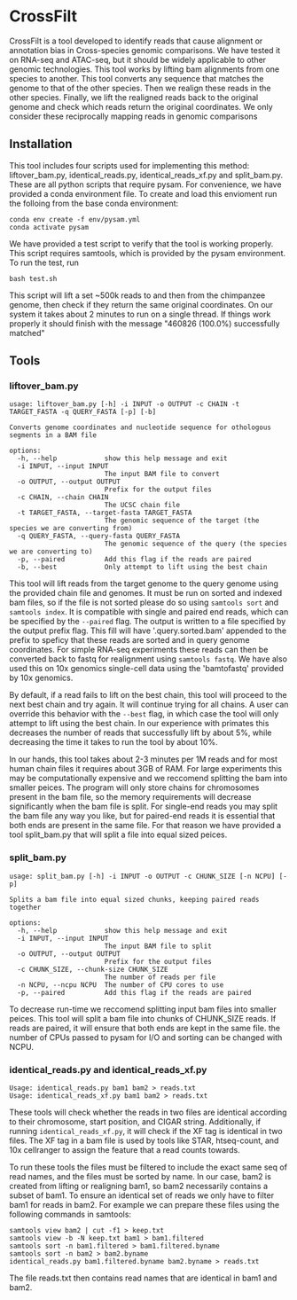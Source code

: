 # CrossFilt

CrossFilt is a tool developed to identify reads that cause alignment or annotation bias in Cross-species genomic comparisons. We have tested it on RNA-seq and ATAC-seq, but it should be widely applicable to other genomic technologies. This tool works by lifting bam alignments from one species to another. This tool converts any sequence that matches the genome to that of the other species. Then we realign these reads in the other species. Finally, we lift the realigned reads back to the original genome and check which reads return the original coordinates. We only consider these reciprocally mapping reads in genomic comparisons

## Installation

This tool includes four scripts used for implementing this method: liftover_bam.py, identical_reads.py, identical_reads_xf.py and split_bam.py. These are all python scripts that require pysam. For convenience, we have provided a conda environment file. To create and load this envioment run the folloing from the base conda environment:

```
conda env create -f env/pysam.yml
conda activate pysam
```

We have provided a test script to verify that the tool is working properly. This script requires samtools, which is provided by the pysam environment. To run the test, run 
```
bash test.sh
```
This script will lift a set ~500k reads to and then from the chimpanzee genome, then check if they return the same original coordinates. On our system it takes about 2 minutes to run on a single thread. If things work properly it should finish with the message "460826 (100.0%) successfully matched"

## Tools

### liftover_bam.py

```
usage: liftover_bam.py [-h] -i INPUT -o OUTPUT -c CHAIN -t TARGET_FASTA -q QUERY_FASTA [-p] [-b]

Converts genome coordinates and nucleotide sequence for othologous segments in a BAM file

options:
  -h, --help            show this help message and exit
  -i INPUT, --input INPUT
                        The input BAM file to convert
  -o OUTPUT, --output OUTPUT
                        Prefix for the output files
  -c CHAIN, --chain CHAIN
                        The UCSC chain file
  -t TARGET_FASTA, --target-fasta TARGET_FASTA
                        The genomic sequence of the target (the species we are converting from)
  -q QUERY_FASTA, --query-fasta QUERY_FASTA
                        The genomic sequence of the query (the species we are converting to)
  -p, --paired          Add this flag if the reads are paired
  -b, --best            Only attempt to lift using the best chain
```

This tool will lift reads from the target genome to the query genome using the provided chain file and genomes. It must be run on sorted and indexed bam files, so if the file is not sorted please do so using `samtools sort` and `samtools index`. It is compatible with single and paired end reads, which can be specified by the `--paired` flag. The output is written to a file specified by the output prefix flag. This fill will have '.query.sorted.bam' appended to the prefix to speficy that these reads are sorted and in query genome coordinates. For simple RNA-seq experiments these reads can then be converted back to fastq for realignment using `samtools fastq`. We have also used this on 10x genomics single-cell data using the 'bamtofastq' provided by 10x genomics. 

By default, if a read fails to lift on the best chain, this tool will proceed to the next best chain and try again. It will continue trying for all chains. A user can override this behavior with the `--best` flag, in which case the tool will only attempt to lift using the best chain. In our experience with primates this decreases the number of reads that successfully lift by about 5%, while decreasing the time it takes to run the tool by about 10%. 

In our hands, this tool takes about 2-3 minutes per 1M reads and for most human chain files it requires about 3GB of RAM. For large experiments this may be computationally expensive and we reccomend splitting the bam into smaller peices. The program will only store chains for chromosomes present in the bam file, so the memory requirements will decrease significantly when the bam file is split. For single-end reads you may split the bam file any way you like, but for paired-end reads it is essential that both ends are present in the same file. For that reason we have provided a tool split_bam.py that will split a file into equal sized peices. 

### split_bam.py 

```
usage: split_bam.py [-h] -i INPUT -o OUTPUT -c CHUNK_SIZE [-n NCPU] [-p]

Splits a bam file into equal sized chunks, keeping paired reads together

options:
  -h, --help            show this help message and exit
  -i INPUT, --input INPUT
                        The input BAM file to split
  -o OUTPUT, --output OUTPUT
                        Prefix for the output files
  -c CHUNK_SIZE, --chunk-size CHUNK_SIZE
                        The number of reads per file
  -n NCPU, --ncpu NCPU  The number of CPU cores to use
  -p, --paired          Add this flag if the reads are paired
```

To decrease run-time we reccomend splitting input bam files into smaller peices. This tool will split a bam file into chunks of CHUNK_SIZE reads. If reads are paired, it will ensure that both ends are kept in the same file. the number of CPUs passed to pysam for I/O and sorting can be changed with NCPU. 

### identical_reads.py and identical_reads_xf.py

```
Usage: identical_reads.py bam1 bam2 > reads.txt
Usage: identical_reads_xf.py bam1 bam2 > reads.txt
```

These tools will check whether the reads in two files are identical according to their chromosome, start position, and CIGAR string. Additionally, if running `identical_reads_xf.py`, it will check if the XF tag is identical in two files. The XF tag in a bam file is used by tools like STAR, htseq-count, and 10x cellranger to assign the feature that a read counts towards. 

To run these tools the files must be filtered to include the exact same seq of read names, and the files must be sorted by name. In our case, bam2 is created from lifting or realigning bam1, so bam2 necessarily contains a subset of bam1. To ensure an identical set of reads we only have to filter bam1 for reads in bam2. For example we can prepare these files using the following commands in samtools:

```
samtools view bam2 | cut -f1 > keep.txt
samtools view -b -N keep.txt bam1 > bam1.filtered
samtools sort -n bam1.filtered > bam1.filtered.byname
samtools sort -n bam2 > bam2.byname
identical_reads.py bam1.filtered.byname bam2.byname > reads.txt
```

The file reads.txt then contains read names that are identical in bam1 and bam2. 





